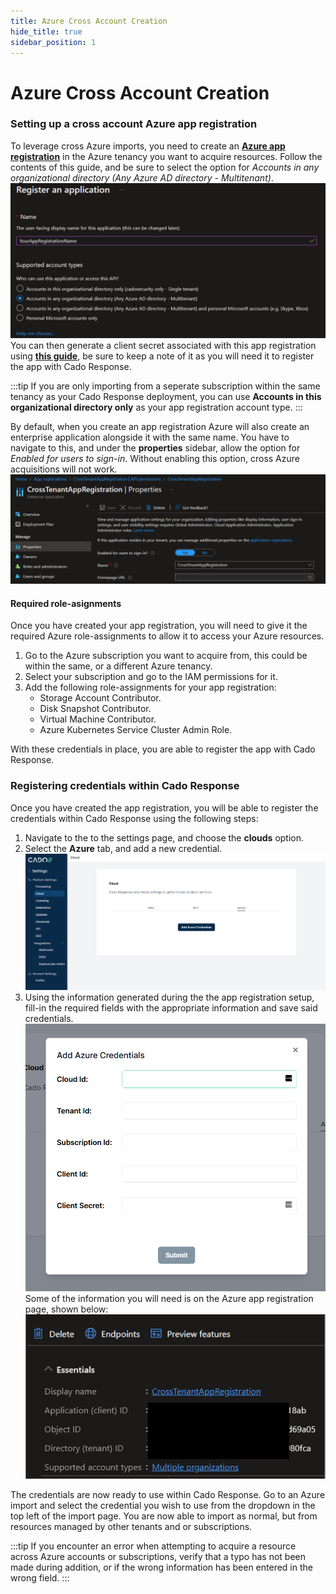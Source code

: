 ```yaml
---
title: Azure Cross Account Creation
hide_title: true
sidebar_position: 1
---
```


# Azure Cross Account Creation

### Setting up a cross account Azure app registration
To leverage cross Azure imports, you need to create an **[Azure app registration](https://docs.microsoft.com/en-us/azure/active-directory/develop/quickstart-register-app)** in the Azure tenancy you want to acquire resources.  Follow the contents of this guide, and be sure to select the option for *Accounts in any organizational directory (Any Azure AD directory - Multitenant)*. ![Azure App Registration](/img/azure-registering-app.png)  You can then generate a client secret associated with this app registration using **[this guide](https://docs.microsoft.com/en-us/azure/active-directory/develop/quickstart-register-app#add-credentials)**, be sure to keep a note of it as you will need it to register the app with Cado Response.

:::tip
If you are only importing from a seperate subscription within the same tenancy as your Cado Response deployment, you can use **Accounts in this organizational directory only** as your app registration account type.
:::

By default, when you create an app registration Azure will also create an enterprise application alongside it with the same name.  You have to navigate to this, and under the **properties** sidebar, allow the option for *Enabled for users to sign-in*.  Without enabling this option, cross Azure acquisitions will not work.
![Azure Enterprise App Registration Permission](/img/azure-enterprise-app-permission.png)

#### Required role-asignments
Once you have created your app registration, you will need to give it the required Azure role-assignments to allow it to access your Azure resources.

1. Go to the Azure subscription you want to acquire from, this could be within the same, or a different Azure tenancy.
2. Select your subscription and go to the IAM permissions for it.
3. Add the following role-assignments for your app registration:
    - Storage Account Contributor.
    - Disk Snapshot Contributor.
    - Virtual Machine Contributor.
    - Azure Kubernetes Service Cluster Admin Role.

With these credentials in place, you are able to register the app with Cado Response.

### Registering credentials within Cado Response
Once you have created the app registration, you will be able to register the credentials within Cado Response using the following steps:

1. Navigate to the to the settings page, and choose the **clouds** option.
2. Select the **Azure** tab, and add a new credential. ![Azure Credentials Page](/img/azure-creds-page.png)
3. Using the information generated during the the app registration setup, fill-in the required fields with the appropriate information and save said credentials. ![Azure Credentials Insertion Page](/img/azure-insert-custom-creds.png)  Some of the information you will need is on the Azure app registration page, shown below: ![Azure App Registration Page](/img/azure-app-registration-info.png)

The credentials are now ready to use within Cado Response.  Go to an Azure import and select the credential you wish to use from the dropdown in the top left of the import page.  You are now able to import as normal, but from resources managed by other tenants and or subscriptions.

:::tip
If you encounter an error when attempting to acquire a resource across Azure accounts or subscriptions, verify that a typo has not been made during addition, or if the wrong information has been entered in the wrong field.
:::
